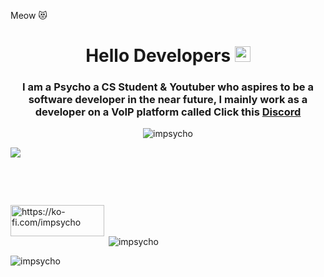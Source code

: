 Meow 😻
<h1 align="center">Hello Developers <img src="https://media.discordapp.net/attachments/864403086516682752/1085123523179188244/68747470733a2f2f656d6f6a69732e736c61636b6d6f6a69732e636f6d2f656d6f6a69732f696d616765732f313537373330353530352f373337332f68616e645f776176652e6769663f31353737333035353035.gif" width="25"/></h1>

<h3 align="center">I am a Psycho a CS Student & Youtuber who aspires to be a software developer in the near future, I mainly work as a developer on a VoIP platform called Click this                                           <a href="https://discord.gg/8dF4kudsWx">Discord</a></strong> </h3>

<p align="center"> <img src="https://komarev.com/ghpvc/?username=impsycho&label=Profile%20views&color=ff0000&style=flat" alt="impsycho" /> </p>

<p align="left"></a><a href="https://discord.com/users/1056553052850618449"><img src="https://lanyard-profile-readme.vercel.app/api/1056553052850618449?idleMessage=%22May%20The%20Code%20Be%20With%20you%22&borderRadius=25px" /></a> </p>   

<p align="center">
  </a> 
 </p>  
 <p align="center"> 
     <a href="https://github.com/ZeroDiscord/"> 
         <img src="https://media.discordapp.net/attachments/864403086516682752/1085108604429934612/icone-github-rouge.png width="25px" /> 
     </a>  
     <a href="https://discord.com/users/603948445362946084"> 
         <img src="https://media.discordapp.net/attachments/864403086516682752/1085108125025173564/1678780322986.png" width="25px" /> 
     </a>  
     <a href="https://twitter.com/RestInPeaceZero/"> 
         <img src="https://media.discordapp.net/attachments/864403086516682752/1085105501714522122/1678779679927.png" width="25px" /> 
     </a> 
     <a href="https://www.youtube.com/c/ZeroSync"> 
         <img src="https://media.discordapp.net/attachments/864403086516682752/1085105963654184970/1678779801741.png" width="25px" /> 
     </a>


<p><a href="https://ko-fi.com/https://ko-fi.com/impsycho"> <img align="left" src="https://cdn.ko-fi.com/cdn/kofi3.png?v=3" height="50" width="150" alt="https://ko-fi.com/impsycho" /></a></p><br><br>

<p>&nbsp;<img align="center" src="https://github-readme-stats.vercel.app/api?username=impsycho&show_icons=true&locale=en&hide_border=true&background=0D1117&theme=gruvbox" alt="impsycho" /></p>

<p><img align="center" src="https://github-readme-streak-stats.herokuapp.com/?user=impsycho&theme=gruvbox" alt="impsycho" /></p>
